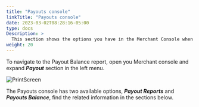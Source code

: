 ```yaml
---
title: "Payouts console"
linkTitle: "Payouts console"
date: 2023-03-02T08:28:16-05:00
type: docs
Description: >
  This section shows the options you have in the Merchant Console when using Bamboo Payouts.
weight: 20
---
```


To navigate to the Payout Balance report, open you Merchant console and expand ***Payout*** section in the left menu.

![PrintScreen](/assets/Payouts/Payouts8_en.png)

The Payouts console has two available options, _**Payout Reports**_ and _**Payouts Balance**_, find the related information in the sections below.